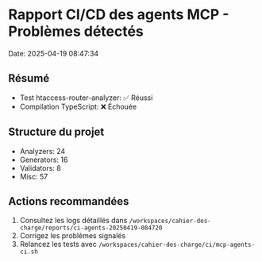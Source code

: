 # Rapport CI/CD des agents MCP - Problèmes détectés
Date: 2025-04-19 08:47:34

## Résumé
- Test htaccess-router-analyzer: ✅ Réussi
- Compilation TypeScript: ❌ Échouée

## Structure du projet
- Analyzers: 24
- Generators: 16
- Validators: 8
- Misc: 57

## Actions recommandées
1. Consultez les logs détaillés dans `/workspaces/cahier-des-charge/reports/ci-agents-20250419-084720`
2. Corrigez les problèmes signalés
3. Relancez les tests avec `/workspaces/cahier-des-charge/ci/mcp-agents-ci.sh`

